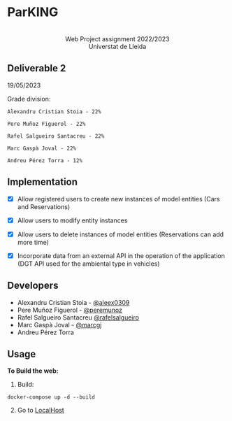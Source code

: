 # ParKING
<p align="center">
  <p align="center">
    <BR>
  Web Project assignment 2022/2023 <BR>
Universtat de Lleida
</p>
      
Deliverable 2
-----------------------
19/05/2023
      
Grade division:
      
      
    Alexandru Cristian Stoia - 22%
      
    Pere Muñoz Figuerol - 22%
      
    Rafel Salgueiro Santacreu - 22%
      
    Marc Gaspà Joval - 22%
      
    Andreu Pérez Torra - 12%
      
      
Implementation
-----------------
- [x] Allow registered users to create new instances of model entities (Cars and Reservations)
- [x] Allow users to modify entity instances
- [x] Allow users to delete instances of model entities (Reservations can add more time)
- [x] Incorporate data from an external API in the operation of the application (DGT API used for the ambiental type in vehicles)
      

Developers
-------------
- Alexandru Cristian Stoia - [@aleex0309](https://github.com/aleex0309)
- Pere Muñoz Figuerol - [@peremunoz](https://github.com/peremunoz)
- Rafel Salgueiro Santacreu [@rafelsalgueiro](https://github.com/rafelsalgueiro)
- Marc Gaspà Joval - [@marcgj](https://github.com/marcgj) 
- Andreu Pérez Torra

Usage
---------

**To Build the web:**
1. Build:
```
docker-compose up -d --build  
```
2. Go to [LocalHost](http://0.0.0.0/)
